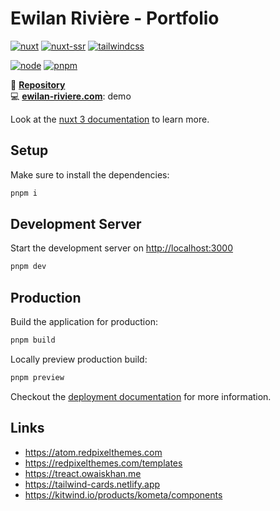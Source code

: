# Ewilan Rivière - Portfolio

[![nuxt](https://img.shields.io/static/v1?label=Nuxt&message=v3.*&color=00C58E&style=flat-square&logo=nuxt.js&logoColor=ffffff)](https://nuxtjs.org/)
[![nuxt-ssr](https://img.shields.io/static/v1?label=Designed%20to%20be&message=SSR&color=00C58E&style=flat-square&logo=nuxt.js&logoColor=ffffff)](https://nuxtjs.org/docs/concepts/server-side-rendering/)
[![tailwindcss](https://img.shields.io/static/v1?label=Tailwind%20CSS&message=v3.*&color=38B2AC&style=flat-square&logo=tailwind-css&logoColor=ffffff)](https://tailwindcss.com/)

[![node](https://img.shields.io/static/v1?label=NodeJS&message=v16.*&color=339933&style=flat-square&logo=node.js&logoColor=ffffff)](https://nodejs.org/en)
[![pnpm](https://img.shields.io/static/v1?label=pnpm&message=v7.*&color=F69220&style=flat-square&logo=pnpm&logoColor=ffffff)](https://pnpm.io)

📀 [**Repository**](https://gitlab.com/ewilan-riviere/portfolio)  
💻 [**ewilan-riviere.com**](https://ewilan-riviere.com): demo

Look at the [nuxt 3 documentation](https://v3.nuxtjs.org) to learn more.

## Setup

Make sure to install the dependencies:

```bash
pnpm i
```

## Development Server

Start the development server on <http://localhost:3000>

```bash
pnpm dev
```

## Production

Build the application for production:

```bash
pnpm build
```

Locally preview production build:

```bash
pnpm preview
```

Checkout the [deployment documentation](https://v3.nuxtjs.org/docs/deployment) for more information.

## Links

- <https://atom.redpixelthemes.com>
- <https://redpixelthemes.com/templates>
- <https://treact.owaiskhan.me>
- <https://tailwind-cards.netlify.app>
- <https://kitwind.io/products/kometa/components>
